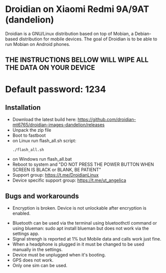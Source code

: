 Droidian on Xiaomi Redmi 9A/9AT (dandelion)
========

Droidian is a GNU/Linux distribution based on top of Mobian, a Debian-based distribution for mobile devices. The goal of Droidian is to be able to run Mobian on Android phones.

## THE INSTRUCTIONS BELLOW WILL WIPE ALL THE DATA ON YOUR DEVICE

# Default password: 1234

## Installation
 * Download the latest build here: https://github.com/droidian-mt6765/droidian-images-dandelion/releases
 * Unpack the zip file
 * Boot to fastboot
 * on Linux run flash_all.sh script:
    <pre><code>./flash_all.sh</code></pre>
 * on Windows run flash_all.bat
 * Reboot to system and "DO NOT PRESS THE POWER BUTTON WHEN SCREEN IS BLACK or BLANK, BE PATIENT"
 * Support group: https://t.me/DroidianLinux
 * Device specific support group: https://t.me/ut_angelica
 
## Bugs and workarounds
- Encryption is broken. Device is not unlockable after encryption is enabled.
* Bluetooth can be used via the terminal using bluetoothctl command or using blueman: sudo apt install blueman but does not work via the settings app.
* Signal strengh is reported at 1% but Mobile data and calls work just fine.
* When a headphone is plugged in it must be changed to be used manually in the settings.
* Device must be unplugged when it's booting.
* GPS does not work.
* Only one sim can be used.
